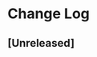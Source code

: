 # Change Log

<!-- All notable changes to the "andromeda-css" extension will be documented in this file.

Check [Keep a Changelog](http://keepachangelog.com/) for recommendations on how to structure this file. -->

## [Unreleased]

<!-- - Initial release -->
